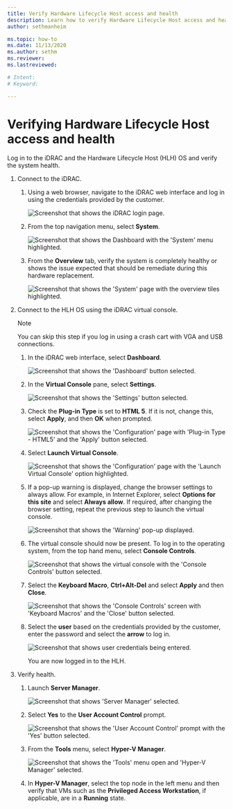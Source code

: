 ```yaml
---
title: Verify Hardware Lifecycle Host access and health
description: Learn how to verify Hardware Lifecycle Host access and health
author: sethmanheim

ms.topic: how-to
ms.date: 11/13/2020
ms.author: sethm
ms.reviewer: 
ms.lastreviewed: 

# Intent: 
# Keyword: 

---
```


# Verifying Hardware Lifecycle Host access and health

Log in to the iDRAC and the Hardware Lifecycle Host (HLH) OS and
verify the system health.

1.  Connect to the iDRAC.

    1.  Using a web browser, navigate to the iDRAC web interface and log in using the credentials provided by the customer.

        ![Screenshot that shows the iDRAC login page.](media/image-3.png) 
    
    1.  From the top navigation menu, select **System**.

        ![Screenshot that shows the Dashboard with the 'System' menu highlighted.](media/image-4.png)
        
    1.  From the **Overview** tab, verify the system is
        completely healthy or shows the issue expected that should be
        remediate during this hardware replacement.
    
        ![Screenshot that shows the 'System' page with the overview tiles highlighted.](media/image-5.png)
    
2.  Connect to the HLH OS using the iDRAC virtual console.

    > [!NOTE]
    > You can skip this step if you log in using a crash cart with
    VGA and USB connections.
    
    1.  In the iDRAC web interface, select
        **Dashboard**.

        ![Screenshot that shows the 'Dashboard' button selected.](media/image-6.png)
    
    1.  In the **Virtual Console** pane, select **Settings**.
    
        ![Screenshot that shows the 'Settings' button selected.](media/image-7.png)
        
    1.  Check the **Plug-in Type** is set to **HTML 5**. If it is not,
        change this, select **Apply**, and then **OK** when prompted.
    
        ![Screenshot that shows the 'Configuration' page with 'Plug-in Type - HTML5' and the 'Apply' button selected.](media/image-8.png)
        
    1.  Select **Launch Virtual Console**.

        ![Screenshot that shows the 'Configuration' page with the 'Launch Virtual Console' option highlighted.](media/image-9.png)
    
    1.  If a pop-up warning is displayed, change the browser settings to
        always allow. For example, in Internet Explorer, select **Options for
        this site** and select **Always allow**. If required, after changing
        the browser setting, repeat the previous step to launch the virtual
        console.
    
        ![Screenshot that shows the 'Warning' pop-up displayed.](media/image-10.png)
        
    1.  The virtual console should now be present. To log in to the
        operating system, from the top hand menu, select **Console
        Controls**.
    
        ![Screenshot that shows the virtual console with the 'Console Controls' button selected.](media/image-11.png)
        
    1.  Select the **Keyboard Macro**, **Ctrl+Alt-Del** and select **Apply**
        and then **Close**.
    
        ![Screenshot that shows the 'Console Controls' screen with 'Keyboard Macros' and the 'Close' button selected.](media/image-12.png)
        
    1.  Select the **user** based on the credentials provided by the
        customer, enter the password and select the **arrow** to log in.
    
        ![Screenshot that shows user credentials being entered.](media/image-13.png)
        
        You are now logged in to the HLH.
        
3.  Verify health.

    1.  Launch **Server Manager**.

        ![Screenshot that shows 'Server Manager' selected.](media/image-14.png)
        
    1.  Select **Yes** to the **User Account Control** prompt.
    
        ![Screenshot that shows the 'User Account Control' prompt with the 'Yes' button selected.](media/image-15.png)
        
    1.  From the **Tools** menu, select **Hyper-V Manager**.
    
        ![Screenshot that shows the 'Tools' menu open and 'Hyper-V Manager' selected.](media/image-16.png)
        
    1.  In **Hyper-V Manager**, select the top node in the left menu and then
        verify that VMs such as the **Privileged Access Workstation**, if
        applicable, are in a **Running** state.